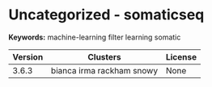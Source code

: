# Uncategorized - somaticseq



**Keywords:** machine-learning filter learning somatic



| Version | Clusters | License |
| ------- | -------- | ------- |
| 3.6.3 | bianca irma rackham snowy | None |
